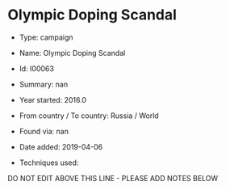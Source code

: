 # Olympic Doping Scandal

* Type: campaign

* Name: Olympic Doping Scandal

* Id: I00063

* Summary: nan

* Year started: 2016.0

* From country / To country: Russia / World

* Found via: nan

* Date added: 2019-04-06

* Techniques used: 


DO NOT EDIT ABOVE THIS LINE - PLEASE ADD NOTES BELOW
